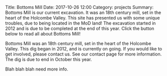 Title: Bottoms Mill
Date: 2017-10-26 12:00
Category: projects
Summary: Bottoms Mill is our current excavation. It was an 18th century mill, set in the heart of the Holcombe Valley. This site has presented us with some unique troubles, due to being located in the MoD land! The excavation started in 2012 and is due to be completed at the end of this year. Click the button below to read all about Bottoms Mill!

Bottoms Mill was an 18th century mill, set in the heart of the Holcombe Valley. This dig began in 2012, and is currently on going. If you would like to get involved, please contact us. See our contact page for more information. The dig is due to end in October this year.

Blah blah blah need more info.
